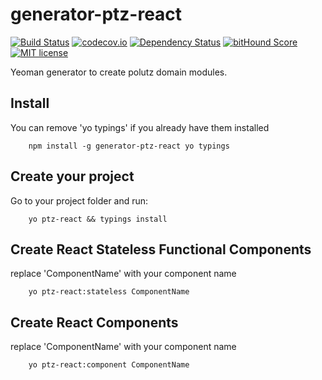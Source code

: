 # generator-ptz-react

[![Build Status](https://travis-ci.org/polutz/generator-ptz-react.svg)](https://travis-ci.org/polutz/generator-ptz-react)
[![codecov.io](http://codecov.io/github/polutz/generator-ptz-react/coverage.svg)](http://codecov.io/github/polutz/generator-ptz-react)
[![Dependency Status](https://gemnasium.com/polutz/generator-ptz-react.svg)](https://gemnasium.com/polutz/generator-ptz-react)
[![bitHound Score](https://www.bithound.io/github/gotwarlost/istanbul/badges/score.svg)](https://www.bithound.io/github/polutz/generator-ptz-react)
[![MIT license](http://img.shields.io/badge/license-MIT-brightgreen.svg)](http://opensource.org/licenses/MIT)

Yeoman generator to create polutz domain modules.

## Install
You can remove 'yo typings' if you already have them installed
```
    npm install -g generator-ptz-react yo typings
```

## Create your project
Go to your project folder and run:
```    
    yo ptz-react && typings install
```

## Create React Stateless Functional Components
replace 'ComponentName' with your component name
```    
    yo ptz-react:stateless ComponentName
```

## Create React Components
replace 'ComponentName' with your component name
```    
    yo ptz-react:component ComponentName
```
